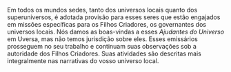 ﻿Em todos os mundos sedes, tanto dos universos locais quanto dos superuniversos, é adotada provisão para esses seres que estão engajados em missões específicas para os Filhos Criadores, os governantes dos universos locais. Nós damos as boas-vindas a esses *Ajudantes do Universo* em Uversa, mas não temos jurisdição sobre eles. Esses emissários prosseguem no seu trabalho e continuam suas observações sob a autoridade dos Filhos Criadores. Suas atividades são descritas mais integralmente nas narrativas do vosso universo local.